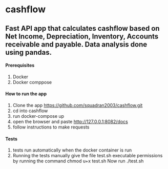 # cashflow
## Fast API app that calculates cashflow based on Net Income, Depreciation, Inventory, Accounts receivable and payable. Data analysis done using pandas.

#### Prerequisites
1. Docker
2. Docker comppose

#### How to run the app
1) Clone the app
    https://github.com/squadran2003/cashflow.git
2) cd into cashflow
3) run docker-compose up
4) open the browser and paste http://127.0.0.1:8082/docs
4) follow instructions to make requests

#### Tests 
1) tests run automatically when the docker container is run
2) Running the tests manually
    give the file test.sh executable permissions by running the command chmod u+x test.sh
    Now run ./test.sh




